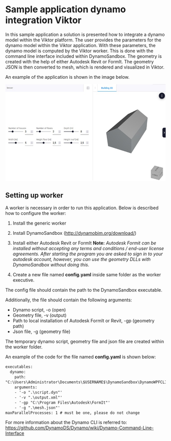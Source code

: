 # Sample application dynamo integration Viktor

In this sample application a solution is presented how to integrate a dynamo model within the Viktor platform. 
The user provides the parameters for the dynamo model within the Viktor application. 
With these parameters, the dynamo model is computed by the Viktor worker. This is done with the command line interface included within DynamoSandbox. 
The geometry is created with the help of either Autodesk Revit or FormIt. The geometry JSON is then converted to mesh, which is rendered and visualized in Viktor. 

An example of the application is shown in the image below.

![Alt text](README_image.jpg?raw=true "Example")

## Setting up worker
A worker is necessary in order to run this application. Below is described how to configure the worker:

1. Install the generic worker
2. Install DynamoSandbox (http://dynamobim.org/download/)
3. Install either Autodesk Revit or FormIt
**Note:** *Autodesk Formit can be installed without accepting any terms and conditions / end-user license agreements. 
After starting the program you are asked to sign in to your autodesk account, 
however, you can use the geometry DLLs with DynamoSandbox without doing this.*

4. Create a new file named **config.yaml** inside same folder as the worker executive. 

The config file should contain the path to the DynamoSandbox executable.

Additionally, the file should contain the following arguments:

- Dynamo script, -o (open)
- Geometry file, -v (output)
- Path to local installation of Autodesk FormIt or Revit, -gp (geometry path)
- Json file, -g (geometry file)

The temporary dynamo script, geometry file and json file are created within the worker folder.

An example of the code for the file named  **config.yaml** is shown below:

<pre><code>executables:
  dynamo:
    path: "C:\Users\Administrator\Documents\$USERNAME$\DynamoSandbox\DynamoWPFCLI.exe"
    arguments:
    - '-o ".\script.dyn"'
    - '-v ".\output.xml"'
    - '-gp "C:\Program Files\Autodesk\FormIt"'
    - '-g ".\mesh.json"'
maxParallelProcesses: 1 # must be one, please do not change
</code></pre>

For more information about the Dynamo CLI is referred to: https://github.com/DynamoDS/Dynamo/wiki/Dynamo-Command-Line-Interface





